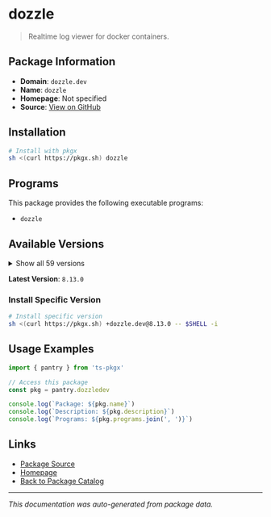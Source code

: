 # dozzle

> Realtime log viewer for docker containers.

## Package Information

- **Domain**: `dozzle.dev`
- **Name**: `dozzle`
- **Homepage**: Not specified
- **Source**: [View on GitHub](https://github.com/pkgxdev/pantry/tree/main/projects/dozzle.dev/package.yml)

## Installation

```bash
# Install with pkgx
sh <(curl https://pkgx.sh) dozzle
```

## Programs

This package provides the following executable programs:

- `dozzle`

## Available Versions

<details>
<summary>Show all 59 versions</summary>

- `8.13.0`, `8.12.21`, `8.12.20`, `8.12.19`, `8.12.18`
- `8.12.17`, `8.12.16`, `8.12.15`, `8.12.14`, `8.12.13`
- `8.12.12`, `8.12.11`, `8.12.10`, `8.12.9`, `8.12.8`
- `8.12.7`, `8.12.6`, `8.12.5`, `8.12.4`, `8.12.3`
- `8.12.2`, `8.12.1`, `8.12.0`, `8.11.9`, `8.11.8`
- `8.11.7`, `8.11.6`, `8.11.5`, `8.11.4`, `8.11.3`
- `8.11.2`, `8.11.1`, `8.11.0`, `8.10.7`, `8.10.6`
- `8.10.5`, `8.10.4`, `8.10.3`, `8.10.2`, `8.10.1`
- `8.10.0`, `8.9.1`, `8.9.0`, `8.8.3`, `8.8.2`
- `8.8.1`, `8.8.0`, `8.7.4`, `8.7.3`, `8.7.2`
- `8.7.1`, `8.7.0`, `8.6.2`, `8.6.1`, `8.6.0`
- `8.5.5`, `8.5.4`, `8.5.3`, `8.5.2`

</details>

**Latest Version**: `8.13.0`

### Install Specific Version

```bash
# Install specific version
sh <(curl https://pkgx.sh) +dozzle.dev@8.13.0 -- $SHELL -i
```

## Usage Examples

```typescript
import { pantry } from 'ts-pkgx'

// Access this package
const pkg = pantry.dozzledev

console.log(`Package: ${pkg.name}`)
console.log(`Description: ${pkg.description}`)
console.log(`Programs: ${pkg.programs.join(', ')}`)
```

## Links

- [Package Source](https://github.com/pkgxdev/pantry/tree/main/projects/dozzle.dev/package.yml)
- [Homepage](#)
- [Back to Package Catalog](../package-catalog.md)

---

*This documentation was auto-generated from package data.*
